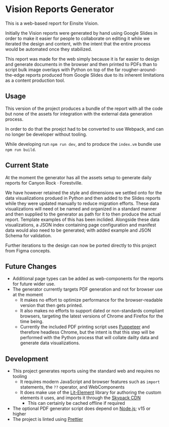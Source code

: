 # Vision Reports Generator

This is a web-based report for Einsite Vision.

Initially the Vision reports were generated by hand using Google Slides in order to make it easier for people to collaborate on editing it while we iterated the design and content, with the intent that the entire process would be automated once they stabilized.

This report was made for the web simply because it is far easier to design and generate documents in the browser and then printed to PDFs than to script bulk image overlays with Python on top of the far rougher-around-the-edge reports produced from Google Slides due to its inherent limitations as a content production tool.

## Usage

This version of the project produces a bundle of the report with all the code but none of the assets for integration with the external data generation process.

In order to do that the proejct had to be converted to use Webpack, and can no longer be developer without tooling.

While developing run `npm run dev`, and to produce the `index.vm` bundle use `npm run build`.

###

## Current State

At the moment the generator has all the assets setup to generate daily reports for Canyon Rock · Forestville.

We have however retained the style and dimensions we settled onto for the data visualizations produed in Python and then added to the Slides reports while they were updated manually to reduce migration efforts. These data visualizations will need ot be named and organized in a standard manner and then supplied to the generator as path for it to then produce the actual report. Template examples of this has been inclided. Alongside these data visualizations, a JSON index containing page configuration and manifest data would also need to be generated; with added example and JSON Schema for validation.

Further iterations to the design can now be ported directly to this project from Figma concepts.

## Future Changes

- Additional page types can be added as web-components for the reports for future wider use.
- The generator currently targets PDF generation and not for browser use at the moment
  - It makes no effort to optimize performance for the browser-readable version that then gets printed.
  - It also makes no efforts to support dated or non-standards compliant browsers, targeting the latest versions of Chrome and Firefox for the time being.
  - Currently the included PDF printing script uses [Puppeteer](https://pptr.dev/) and therefore headless Chrome, but the intent is that this step will be performed with the Python process that will collate dailty data and generate data visualizations.

## Development

- This project generates reports using the standard web and requires no tooling
  - It requires modern JavaScript and browser features such as `import` statements, the `??` operator, and WebComponents
  - It does make use of the [Lit-Element](https://lit-element.polymer-project.org/) library for authoring the custom elements it uses, and imports it through the [Skypack CDN](https://www.skypack.dev/)
    - This can certainly be cached offline if required
- The optional PDF generator script does depend on [Node.js](https://nodejs.org/en/); v15 or higher
- The project is linted using [Prettier](https://prettier.io/)
